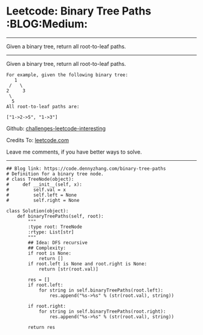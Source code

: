 # Leetcode: Binary Tree Paths     :BLOG:Medium:


---

Given a binary tree, return all root-to-leaf paths.  

---

Given a binary tree, return all root-to-leaf paths.  

    For example, given the following binary tree:
       1
     /   \
    2     3
     \
      5
    All root-to-leaf paths are:
    
    ["1->2->5", "1->3"]

Github: [challenges-leetcode-interesting](https://github.com/DennyZhang/challenges-leetcode-interesting/tree/master/binary-tree-paths)  

Credits To: [leetcode.com](https://leetcode.com/problems/binary-tree-paths/description/)  

Leave me comments, if you have better ways to solve.  

---

    ## Blog link: https://code.dennyzhang.com/binary-tree-paths
    # Definition for a binary tree node.
    # class TreeNode(object):
    #     def __init__(self, x):
    #         self.val = x
    #         self.left = None
    #         self.right = None
    
    class Solution(object):
        def binaryTreePaths(self, root):
            """
            :type root: TreeNode
            :rtype: List[str]
            """
            ## Idea: DFS recursive
            ## Complexity:
            if root is None:
                return []
            if root.left is None and root.right is None:
                return [str(root.val)]
    
            res = []
            if root.left:
                for string in self.binaryTreePaths(root.left):
                    res.append("%s->%s" % (str(root.val), string))
    
            if root.right:
                for string in self.binaryTreePaths(root.right):
                    res.append("%s->%s" % (str(root.val), string))
    
            return res